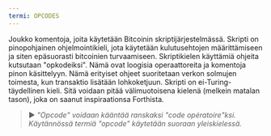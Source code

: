 ```yaml
---
termi: OPCODES
---
```


Joukko komentoja, joita käytetään Bitcoinin skriptijärjestelmässä. Skripti on pinopohjainen ohjelmointikieli, jota käytetään kulutusehtojen määrittämiseen ja siten epäsuorasti bitcoinien turvaamiseen. Skriptikielen käyttämiä ohjeita kutsutaan "opkodeiksi". Nämä ovat loogisia operaattoreita ja komentoja pinon käsittelyyn. Nämä erityiset ohjeet suoritetaan verkon solmujen toimesta, kun transaktio lisätään lohkoketjuun. Skripti on ei-Turing-täydellinen kieli. Sitä voidaan pitää välimuotoisena kielenä (melkein matalan tason), joka on saanut inspiraationsa Forthista.

> ► *"Opcode" voidaan kääntää ranskaksi "code opératoire"ksi. Käytännössä termiä "opcode" käytetään suoraan yleiskielessä.*